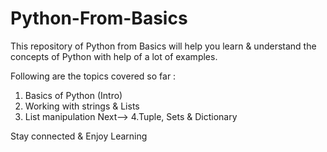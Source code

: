 # Python-From-Basics
This repository of Python from Basics will help you learn & understand the concepts of Python with help of a lot of examples.

Following are the topics covered so far :
  1. Basics of Python (Intro)
  2. Working with strings & Lists
  3. List manipulation
Next--> 4.Tuple, Sets & Dictionary

Stay connected & Enjoy Learning
